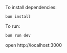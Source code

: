 To install dependencies:

```sh
bun install
```

To run:

```sh
bun run dev
```

open http://localhost:3000
